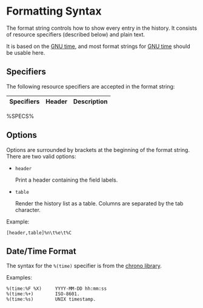 # Formatting Syntax

The format string controls how to show every entry in the history. It consists
of resource specifiers (described below) and plain text.

It is based on the [GNU time], and most format strings for [GNU time] should be
usable here.

## Specifiers

The following resource specifiers are accepted in the format string:

| Specifiers | Header | Description |
|------------|--------|-------------|
%SPECS%

## Options

Options are surrounded by brackets at the beginning of the format string. There
are two valid options:

* `header`

    Print a header containing the field labels.

* `table`

    Render the history list as a table. Columns are separated by the tab
    character.

Example:

    [header,table]%n\t%e\t%C

## Date/Time Format

The syntax for the `%(time)` specifier is from the [chrono library].

Examples:

    %(time:%F %X)     YYYY-MM-DD hh:mm:ss
    %(time:%+)        ISO-8601.
    %(time:%s)        UNIX timestamp.

[chrono library]: https://docs.rs/chrono/latest/chrono/format/strftime/index.html
[GNU time]: https://www.gnu.org/software/time/

